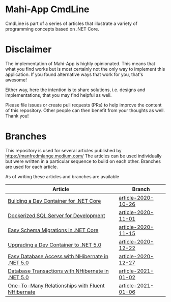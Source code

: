 # Mahi-App CmdLine
CmdLine is part of a series of articles that illustrate a variety of programming concepts based on .NET Core.

# Disclaimer
The implementation of Mahi-App is highly opinionated. This means that what you find works but is most certainly not the only way to implement this application. If you found alternative ways that work for you, that's awesome!

Either way, here the intention is to share solutions, i.e. designs and implementations, that you may find helpful as well.

Please file issues or create pull requests (PRs) to help improve the content of this repository. Other people can then benefit from your thoughts as well. Thank you!

# Branches

This repository is used for several articles published by https://manfredmlange.medium.com/ The articles can be used individually but were written in a particular sequence to build on each other. Branches are used for each article.

As of writing these articles and branches are available

| Article | Branch |
|---------|--------|
| [Building a Dev Container for .NET Core](https://manfredmlange.medium.com/building-a-dev-container-for-net-core-e43a2236504f) | [article-2020-10-26](https://github.com/mahi-app/CmdLine/tree/article-2020-10-26) |
| [Dockerized SQL Server for Development](https://manfredmlange.medium.com/dockerized-sql-server-for-development-248a99c9a1a) | [article-2020-11-01](https://github.com/mahi-app/CmdLine/tree/article-2020-11-01) |
| [Easy Schema Migrations in .NET Core](https://manfredmlange.medium.com/easy-schema-migrations-in-net-core-abd214fa054c) | [article-2020-11-15](https://github.com/mahi-app/CmdLine/tree/article-2020-11-15) |
| [Upgrading a Dev Container to .NET 5.0](https://manfredmlange.medium.com/upgrading-a-dev-container-to-net-5-0-dfadc3cb5725?sk=2e2f8d770f85d76e6e1f25e9be8ba6dc) | [article-2020-12-22](https://github.com/mahi-app/CmdLine/tree/article-2020-12-22) |
| [Easy Database Access with NHibernate in .NET 5.0](https://manfredmlange.medium.com/easy-database-access-with-nhibernate-in-net-5-0-3cc7e36510c9?sk=d83d22c7197e509193c59eafc848e18c) | [article-2020-12-27](https://github.com/mahi-app/CmdLine/tree/article-2020-12-27) |
| [Database Transactions with NHibernate in .NET 5.0](https://manfredmlange.medium.com/database-transactions-with-nhibernate-in-net-5-0-caab8c82d62a?sk=cac595c539cff46f7e883385febb6602) | [article-2021-01-02](https://github.com/mahi-app/CmdLine/tree/article-2021-01-02) |
| [One-To-Many Relationships with Fluent NHibernate](https://manfredmlange.medium.com/one-to-many-relationships-with-fluent-nhibernate-a26dcad42427?sk=f22245af035dfa15dcfc3a6958ef6c86) | [article-2021-01-06](https://github.com/mahi-app/CmdLine/tree/article-2021-01-06) |
